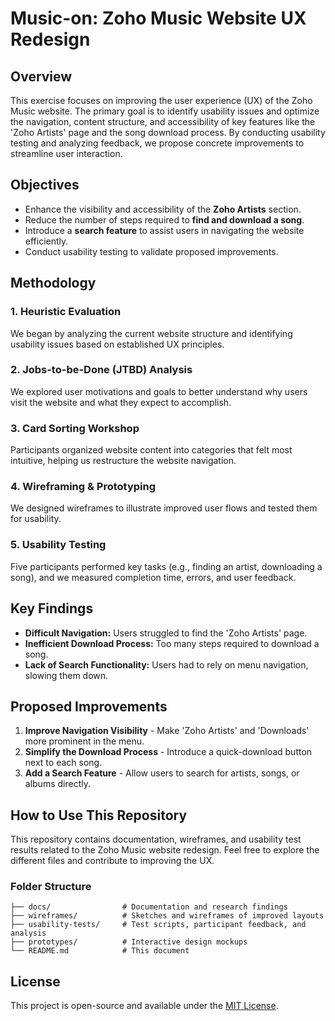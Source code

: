 # Music-on: Zoho Music Website UX Redesign

## Overview
This exercise focuses on improving the user experience (UX) of the Zoho Music website. The primary goal is to identify usability issues and optimize the navigation, content structure, and accessibility of key features like the 'Zoho Artists' page and the song download process. By conducting usability testing and analyzing feedback, we propose concrete improvements to streamline user interaction.

## Objectives
- Enhance the visibility and accessibility of the **Zoho Artists** section.
- Reduce the number of steps required to **find and download a song**.
- Introduce a **search feature** to assist users in navigating the website efficiently.
- Conduct usability testing to validate proposed improvements.

## Methodology
### 1. **Heuristic Evaluation**
We began by analyzing the current website structure and identifying usability issues based on established UX principles.

### 2. **Jobs-to-be-Done (JTBD) Analysis**
We explored user motivations and goals to better understand why users visit the website and what they expect to accomplish.

### 3. **Card Sorting Workshop**
Participants organized website content into categories that felt most intuitive, helping us restructure the website navigation.

### 4. **Wireframing & Prototyping**
We designed wireframes to illustrate improved user flows and tested them for usability.

### 5. **Usability Testing**
Five participants performed key tasks (e.g., finding an artist, downloading a song), and we measured completion time, errors, and user feedback.

## Key Findings
- **Difficult Navigation:** Users struggled to find the 'Zoho Artists' page.
- **Inefficient Download Process:** Too many steps required to download a song.
- **Lack of Search Functionality:** Users had to rely on menu navigation, slowing them down.

## Proposed Improvements
1. **Improve Navigation Visibility** - Make 'Zoho Artists' and 'Downloads' more prominent in the menu.
2. **Simplify the Download Process** - Introduce a quick-download button next to each song.
3. **Add a Search Feature** - Allow users to search for artists, songs, or albums directly.

## How to Use This Repository
This repository contains documentation, wireframes, and usability test results related to the Zoho Music website redesign. Feel free to explore the different files and contribute to improving the UX.

### Folder Structure
```
├── docs/                # Documentation and research findings
├── wireframes/          # Sketches and wireframes of improved layouts
├── usability-tests/     # Test scripts, participant feedback, and analysis
├── prototypes/          # Interactive design mockups
└── README.md            # This document
```

## License
This project is open-source and available under the [MIT License](LICENSE).
